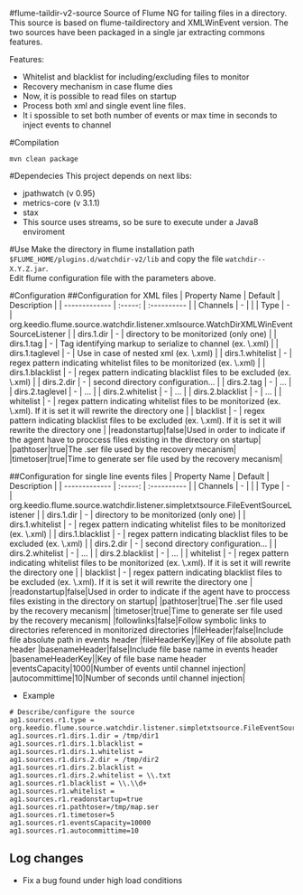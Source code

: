 #flume-taildir-v2-source
Source of Flume NG for tailing files in a directory. This source is based on flume-taildirectory and XMLWinEvent version. The two sources have been packaged in a single jar extracting commons features.

Features:
* Whitelist and blacklist for including/excluding files to monitor
* Recovery mechanism in case flume dies
* Now, it is possible to read files on startup
* Process both xml and single event line files.
* It i spossible to set both number of events or max time in seconds to inject events to channel

#Compilation
```
mvn clean package
```

#Dependecies
This project depends on next libs:
* jpathwatch (v 0.95)
* metrics-core (v 3.1.1)
* stax
* This source uses streams, so be sure to execute under a Java8 enviroment

#Use
Make the directory in flume installation path ```$FLUME_HOME/plugins.d/watchdir-v2/lib``` and copy the file   ```watchdir--X.Y.Z.jar```.  
Edit flume configuration file with the parameters above.

#Configuration
##Configuration for XML files
| Property Name | Default | Description |
| ------------- | :-----: | :---------- |
| Channels | - |  |
| Type | - | org.keedio.flume.source.watchdir.listener.xmlsource.WatchDirXMLWinEventSourceListener |
| dirs.1.dir | - | directory to be monitorized (only one) |
| dirs.1.tag | - | Tag identifying markup to serialize to channel (ex. \\.xml) |
| dirs.1.taglevel | - | Use in case of nested xml (ex. \\.xml) |
| dirs.1.whitelist | - | regex pattern indicating whitelist files to be monitorized (ex. \\.xml) |
| dirs.1.blacklist | - | regex pattern indicating blacklist files to be excluded (ex. \\.xml) |
| dirs.2.dir | - | second directory configuration... |
| dirs.2.tag | - | ... |
| dirs.2.taglevel | - | ... |
| dirs.2.whitelist | - | ... |
| dirs.2.blacklist | - | ... |
| whitelist | - | regex pattern indicating whitelist files to be monitorized (ex. \\.xml). If it is set it will rewrite the directory one |
| blacklist | - | regex pattern indicating blacklist files to be excluded (ex. \\.xml). If it is set it will rewrite the directory one |
|readonstartup|false|Used in order to indicate if the agent have to proccess files existing in the directory on startup|
|pathtoser|true|The .ser file used by the recovery mecanism|
|timetoser|true|Time to generate ser file used by the recovery mecanism|

##Configuration for single line events files
| Property Name | Default | Description |
| ------------- | :-----: | :---------- |
| Channels | - |  |
| Type | - | org.keedio.flume.source.watchdir.listener.simpletxtsource.FileEventSourceListener |
| dirs.1.dir | - | directory to be monitorized (only one) |
| dirs.1.whitelist | - | regex pattern indicating whitelist files to be monitorized (ex. \\.xml) |
| dirs.1.blacklist | - | regex pattern indicating blacklist files to be excluded (ex. \\.xml) |
| dirs.2.dir | - | second directory configuration... |
| dirs.2.whitelist | - | ... |
| dirs.2.blacklist | - | ... |
| whitelist | - | regex pattern indicating whitelist files to be monitorized (ex. \\.xml). If it is set it will rewrite the directory one |
| blacklist | - | regex pattern indicating blacklist files to be excluded (ex. \\.xml). If it is set it will rewrite the directory one |
|readonstartup|false|Used in order to indicate if the agent have to proccess files existing in the directory on startup|
|pathtoser|true|The .ser file used by the recovery mecanism|
|timetoser|true|Time to generate ser file used by the recovery mecanism|
|followlinks|false|Follow symbolic links to directories referenced in monitorized directories
|fileHeader|false|Include file absolute path in events header
|fileHeaderKey||Key of file absolute path header
|basenameHeader|false|Include file base name in events header
|basenameHeaderKey||Key of file base name header
|eventsCapacity|1000|Number of events until channel injection|
|autocommittime|10|Number of seconds until channel injection|

* Example

```
# Describe/configure the source
ag1.sources.r1.type = org.keedio.flume.source.watchdir.listener.simpletxtsource.FileEventSourceListener
ag1.sources.r1.dirs.1.dir = /tmp/dir1
ag1.sources.r1.dirs.1.blacklist =
ag1.sources.r1.dirs.1.whitelist =
ag1.sources.r1.dirs.2.dir = /tmp/dir2
ag1.sources.r1.dirs.2.blacklist =
ag1.sources.r1.dirs.2.whitelist = \\.txt
ag1.sources.r1.blacklist = \\.\\d+
ag1.sources.r1.whitelist =
ag1.sources.r1.readonstartup=true
ag1.sources.r1.pathtoser=/tmp/map.ser
ag1.sources.r1.timetoser=5
ag1.sources.r1.eventsCapacity=10000
ag1.sources.r1.autocommittime=10
```

## Log changes
* Fix a bug found under high load conditions
